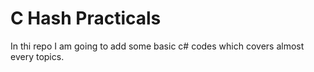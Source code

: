 # C Hash Practicals
 In thi repo I am going to add some basic c# codes which covers almost every topics.
